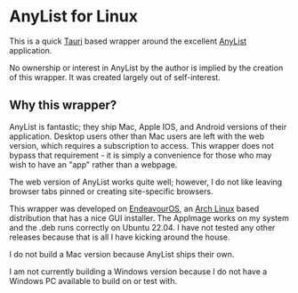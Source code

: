 # AnyList for Linux

This is a quick [Tauri](https://tauri.app) based wrapper around the excellent [AnyList](https://www.anylist.com) application.

No ownership or interest in AnyList by the author is implied by the creation of this wrapper. It was created largely out of self-interest.

## Why this wrapper?

AnyList is fantastic; they ship Mac, Apple IOS, and Android versions of their application. Desktop users other than Mac users are left with the web version, which requires a subscription to access. This wrapper does not bypass that requirement - it is simply a convenience for those who may wish to have an "app" rather than a webpage. 

The web version of AnyList works quite well; however, I do not like leaving browser tabs pinned or creating site-specific browsers.

This wrapper was developed on [EndeavourOS](https://www.endeavouros.com), an [Arch Linux](https://www.archlinux.org) based distribution that has a nice GUI installer. The AppImage works on my system and the .deb runs correctly on Ubuntu 22.04. I have not tested any other releases because that is all I have kicking around the house.

I do not build a Mac version because AnyList ships their own.

I am not currently building a Windows version because I do not have a Windows PC available to build on or test with.
